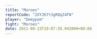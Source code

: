 ```yaml
---
title: "Moroes"
reportCode: "2XYJ67t3gRQqZ4FN"
player: "Demypom"
fight: "Moroes"
date: 2021-08-23T19:07:58.042000+00:00
---
```

